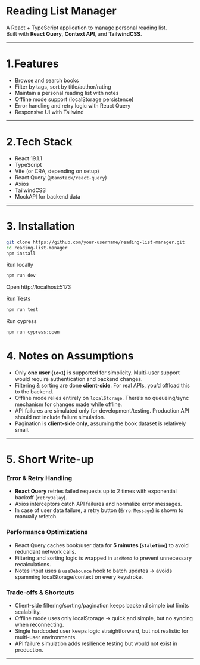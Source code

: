 # Reading List Manager

A React + TypeScript application to manage personal reading list.  
Built with **React Query**, **Context API**, and **TailwindCSS**.

---

# 1.Features
- Browse and search books
- Filter by tags, sort by title/author/rating
- Maintain a personal reading list with notes
- Offline mode support (localStorage persistence)
- Error handling and retry logic with React Query
- Responsive UI with Tailwind

---

# 2.Tech Stack
- React 19.1.1
- TypeScript
- Vite (or CRA, depending on setup)
- React Query (`@tanstack/react-query`)
- Axios
- TailwindCSS
- MockAPI for backend data

---

# 3. Installation
```bash
git clone https://github.com/your-username/reading-list-manager.git
cd reading-list-manager
npm install
```

Run locally

```bash
npm run dev
```

Open http://localhost:5173

Run Tests

```bash
npm run test
```

Run cypress

```bash
npm run cypress:open
```

# 4. Notes on Assumptions

- Only **one user (`id=1`)** is supported for simplicity. Multi-user support would require authentication and backend changes.  
- Filtering & sorting are done **client-side**. For real APIs, you’d offload this to the backend.  
- Offline mode relies entirely on `localStorage`. There’s no queueing/sync mechanism for changes made while offline.  
- API failures are simulated only for development/testing. Production API should not include failure simulation.  
- Pagination is **client-side only**, assuming the book dataset is relatively small.  

---

# 5. Short Write-up

### Error & Retry Handling
- **React Query** retries failed requests up to 2 times with exponential backoff (`retryDelay`).  
- Axios interceptors catch API failures and normalize error messages.  
- In case of user data failure, a retry button (`ErrorMessage`) is shown to manually refetch.  

### Performance Optimizations
- React Query caches book/user data for **5 minutes (`staleTime`)** to avoid redundant network calls.  
- Filtering and sorting logic is wrapped in `useMemo` to prevent unnecessary recalculations.  
- Notes input uses a `useDebounce` hook to batch updates → avoids spamming localStorage/context on every keystroke.  

### Trade-offs & Shortcuts
- Client-side filtering/sorting/pagination keeps backend simple but limits scalability.  
- Offline mode uses only localStorage → quick and simple, but no syncing when reconnecting.  
- Single hardcoded user keeps logic straightforward, but not realistic for multi-user environments.  
- API failure simulation adds resilience testing but would not exist in production.  

---
